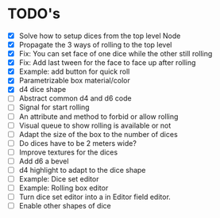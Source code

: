 # TODO's

- [x] Solve how to setup dices from the top level Node
- [x] Propagate the 3 ways of rolling to the top level
- [x] Fix: You can set face of one dice while the other still rolling
- [x] Fix: Add last tween for the face to face up after rolling
- [x] Example: add button for quick roll
- [x] Parametrizable box material/color
- [x] d4 dice shape
- [ ] Abstract common d4 and d6 code
- [ ] Signal for start rolling
- [ ] An attribute and method to forbid or allow rolling
- [ ] Visual queue to show rolling is available or not
- [ ] Adapt the size of the box to the number of dices
- [ ] Do dices have to be 2 meters wide?
- [ ] Improve textures for the dices
- [ ] Add d6 a bevel
- [ ] d4 highlight to adapt to the dice shape
- [ ] Example: Dice set editor
- [ ] Example: Rolling box editor
- [ ] Turn dice set editor into a in Editor field editor.
- [ ] Enable other shapes of dice

